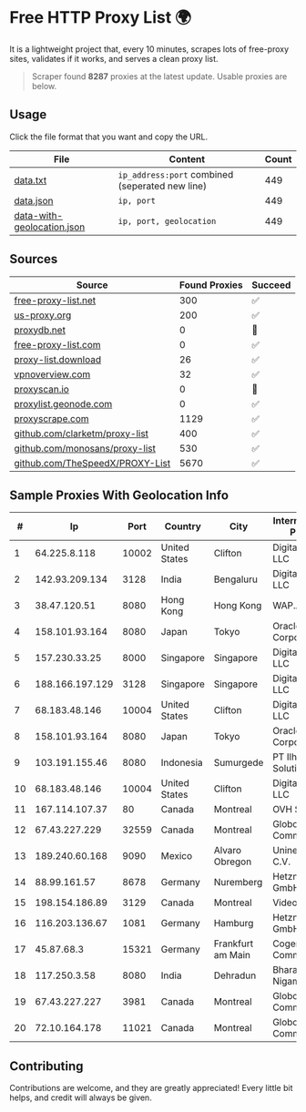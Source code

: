 
# Free HTTP Proxy List 🌍

It is a lightweight project that, every 10 minutes, scrapes lots of free-proxy sites, validates if it works, and serves a clean proxy list.


> Scraper found **8287** proxies at the latest update. Usable proxies are below.

## Usage

Click the file format that you want and copy the URL.


|File|Content|Count|
|----|-------|-----|
|[data.txt](https://raw.githubusercontent.com/themiralay/Proxy-List-World/master/data.txt)|`ip_address:port` combined (seperated new line)|449|
|[data.json](https://raw.githubusercontent.com/themiralay/Proxy-List-World/master/data.json)|`ip, port`|449|
|[data-with-geolocation.json](https://raw.githubusercontent.com/themiralay/Proxy-List-World/master/data-with-geolocation.json)|`ip, port, geolocation`|449|

## Sources

|Source|Found Proxies|Succeed|
|------|-------------|-------|
|[free-proxy-list.net](https://free-proxy-list.net)|300|✅|
|[us-proxy.org](https://www.us-proxy.org)|200|✅|
|[proxydb.net](http://proxydb.net)|0|🚫|
|[free-proxy-list.com](https://free-proxy-list.com/?page=&port=&type%5B%5D=http&type%5B%5D=https&up_time=0&search=Search)|0|✅|
|[proxy-list.download](https://www.proxy-list.download/HTTP)|26|✅|
|[vpnoverview.com](https://vpnoverview.com/privacy/anonymous-browsing/free-proxy-servers)|32|✅|
|[proxyscan.io](https://www.proxyscan.io)|0|🚫|
|[proxylist.geonode.com](https://proxylist.geonode.com/api/proxy-list?limit=300&page=1&sort_by=lastChecked&sort_type=desc&protocols=http,https)|0|✅|
|[proxyscrape.com](https://api.proxyscrape.com/v2/?request=displayproxies&protocol=http&timeout=10000&country=all&ssl=all&anonymity=all)|1129|✅|
|[github.com/clarketm/proxy-list](https://raw.githubusercontent.com/clarketm/proxy-list/master/proxy-list-raw.txt)|400|✅|
|[github.com/monosans/proxy-list](https://raw.githubusercontent.com/monosans/proxy-list/main/proxies/http.txt)|530|✅|
|[github.com/TheSpeedX/PROXY-List](https://raw.githubusercontent.com/TheSpeedX/PROXY-List/master/http.txt)|5670|✅|


## Sample Proxies With Geolocation Info

|#|Ip|Port|Country|City|Internet Service Provider|
|-|--|----|-------|----|-------------------------|
|1|64.225.8.118|10002|United States|Clifton|DigitalOcean, LLC|
|2|142.93.209.134|3128|India|Bengaluru|DigitalOcean, LLC|
|3|38.47.120.51|8080|Hong Kong|Hong Kong|WAP.AC LTD|
|4|158.101.93.164|8080|Japan|Tokyo|Oracle Corporation|
|5|157.230.33.25|8000|Singapore|Singapore|DigitalOcean, LLC|
|6|188.166.197.129|3128|Singapore|Singapore|DigitalOcean, LLC|
|7|68.183.48.146|10004|United States|Clifton|DigitalOcean, LLC|
|8|158.101.93.164|8080|Japan|Tokyo|Oracle Corporation|
|9|103.191.155.46|8080|Indonesia|Sumurgede|PT Ilham Wifi Solution|
|10|68.183.48.146|10004|United States|Clifton|DigitalOcean, LLC|
|11|167.114.107.37|80|Canada|Montreal|OVH SAS|
|12|67.43.227.229|32559|Canada|Montreal|GloboTech Communications|
|13|189.240.60.168|9090|Mexico|Alvaro Obregon|Uninet S.A. de C.V.|
|14|88.99.161.57|8678|Germany|Nuremberg|Hetzner Online GmbH|
|15|198.154.186.89|3129|Canada|Montreal|Videotron Ltee|
|16|116.203.136.67|1081|Germany|Hamburg|Hetzner Online GmbH|
|17|45.87.68.3|15321|Germany|Frankfurt am Main|Cogent Communications|
|18|117.250.3.58|8080|India|Dehradun|Bharat Sanchar Nigam Ltd|
|19|67.43.227.227|3981|Canada|Montreal|GloboTech Communications|
|20|72.10.164.178|11021|Canada|Montreal|GloboTech Communications|



## Contributing

Contributions are welcome, and they are greatly appreciated! Every
little bit helps, and credit will always be given.

